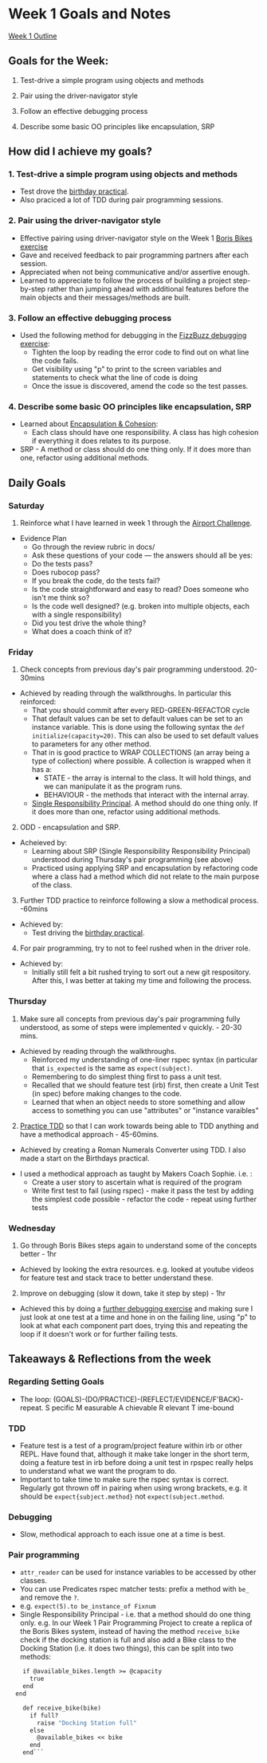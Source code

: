# Week 1 Goals and Notes

[Week 1 Outline](https://github.com/makersacademy/course/blob/master/week_outlines.md/ "WEEK 1")

## Goals for the Week:

1. Test-drive a simple program using objects and methods

2. Pair using the driver-navigator style

3. Follow an effective debugging process

4. Describe some basic OO principles like encapsulation, SRP

## How did I achieve my goals?

### 1. Test-drive a simple program using objects and methods
* Test drove the [birthday practical](https://github.com/makersacademy/birthdays).
* Also praciced a lot of TDD during pair programming sessions.

### 2. Pair using the driver-navigator style
- Effective pairing using driver-navigator style on the Week 1 [Boris Bikes exercise](https://diode.makersacademy.com/students/dearshrewdwit/projects/1418)
- Gave and received feedback to pair programming partners after each session.
- Appreciated when not being communicative and/or assertive enough.
- Learned to appreciate to follow the process of building a project step-by-step rather than jumping ahead with additional features before the main objects and their messages/methods are built.

### 3. Follow an effective debugging process
- Used the following method for debugging in the [FizzBuzz debugging exercise](https://github.com/willhowes/skills-workshops/tree/master/week-1/debugging_fizzbuzz):
  - Tighten the loop by reading the error code to find out on what line the code fails.
  - Get visibility using "p" to print to the screen variables and statements to check what the line of code is doing
  - Once the issue is discovered, amend the code so the test passes.

### 4. Describe some basic OO principles like encapsulation, SRP
* Learned about [Encapsulation & Cohesion](https://github.com/makersacademy/skills-workshops/blob/master/practicals/object_oriented_design/encapsulation.md):
  * Each class should have one responsibility. A class has high cohesion if everything it does relates to its purpose.
* SRP - A method or class should do one thing only. If it does more than one, refactor using additional methods. 

## Daily Goals

### Saturday
1. Reinforce what I have learned in week 1 through the [Airport Challenge](https://diode.makersacademy.com/students/neoeno/projects/33).

* Evidence Plan
  * Go through the review rubric in docs/
  * Ask these questions of your code — the answers should all be yes:
  * Do the tests pass?
  * Does rubocop pass?
  * If you break the code, do the tests fail?
  * Is the code straightforward and easy to read? Does someone who isn't me think so?
  * Is the code well designed? (e.g. broken into multiple objects, each with a single responsibility)
  * Did you test drive the whole thing?
  * What does a coach think of it?

### Friday
1. Check concepts from previous day's pair programming understood. 20-30mins
* Achieved by reading through the walkthroughs. In particular this reinforced:
  * That you should commit after every RED-GREEN-REFACTOR cycle
  * That default values can be set to default values can be set to an instance variable. This is done using the following syntax the ```def initialize(capacity=20)```. This can also be used to set default values to parameters for any other method.
  * That in is good practice to WRAP COLLECTIONS (an array being a type of collection) where possible. A collection is wrapped when it has a: 
    * STATE - the array is internal to the class. It will hold things, and we can manipulate it as the program runs.
    * BEHAVIOUR - the methods that interact with the internal array.
  * [Single Responsibility Principal](https://thoughtbot.com/blog/back-to-basics-solid). A method should do one thing only. If it does more than one, refactor using additional methods.

2. ODD - encapsulation and SRP.
* Acheieved by: 
  * Learning about SRP (Single Responsibility Responsibility Principal) understood during Thursday's pair programming (see above)
  * Practiced using applying SRP and encapsulation by refactoring code where a class had a method which did not relate to the main purpose of the class.  

3. Further TDD practice to reinforce following a slow a methodical process. -60mins
* Achieved by: 
  * Test driving the [birthday practical](https://github.com/makersacademy/birthdays).

4. For pair programming, try to not to feel rushed when in the driver role. 
* Achieved by:
  * Initially still felt a bit rushed trying to sort out a new git respository. After this, I was better at taking my time and following the process.

### Thursday
1. Make sure all concepts from previous day's pair programming fully understood, as some of steps were implemented v quickly. - 20-30 mins.
* Achieved by reading through the walkthroughs. 
  * Reinforced my understanding of one-liner rspec syntax (in particular that ```is_expected``` is the same as ```expect(subject)```. 
  * Remembering to do simplest thing first to pass a unit test. 
  * Recalled that we should feature test (irb) first, then create a Unit Test (in spec) before making changes to the code. 
  * Learned that when an object needs to store something and allow access to something you can use "attributes" or "instance varaibles"

2. [Practice TDD](https://diode.makersacademy.com/students/dearshrewdwit/projects/908) so that I can work towards being able to TDD anything and have a methodical approach - 45-60mins.
- Achieved by creating a Roman Numerals Converter using TDD. I also made a start on the Birthdays practical.
* I used a methodical approach as taught by Makers Coach Sophie. i.e. :
  * Create a user story to ascertain what is required of the program
  * Write first test to fail (using rspec) - make it pass the test by adding the simplest code possible - refactor the code - repeat using further tests


### Wednesday
1. Go through Boris Bikes steps again to understand some of the concepts better - 1hr
  - Achieved by looking the extra resources. e.g. looked at youtube videos for feature test and stack trace to better understand these.
2. Improve on debugging (slow it down, take it step  by step) - 1hr
  - Achieved this by doing a [further debugging exercise](https://github.com/makersacademy/skills-workshops/tree/master/week-1/debugging_1) and making sure I just look at one test at a time and hone in on the failing line, using "p" to look at what each component part does, trying this and repeating the loop if it doesn't work or for further failing tests.


## Takeaways & Reflections from the week

### Regarding Setting Goals 
- The loop:  (GOALS)-(DO/PRACTICE)-(REFLECT/EVIDENCE/F'BACK)-repeat.
S pecific
M easurable
A chievable
R elevant
T ime-bound

### TDD
* Feature test is a test of a program/project feature within irb or other REPL. Have found that, although it make take longer in the short term, doing a feature test in irb before doing a unit test in rpspec really helps to understand what we want the program to do. 
* Important to take time to make sure the rspec syntax is correct. Regularly got thrown off in pairing when using wrong brackets, e.g. it should be ```expect{subject.method}``` not ```expect(subject.method```.

### Debugging
* Slow, methodical approach to each issue one at a time is best.

### Pair programming
* ```attr_reader``` can be used for instance variables to be accessed by other classes.
* You can use Predicates rspec matcher tests: prefix a method with ```be_``` and remove the ```?```. 
 * e.g.   ```expect(5).to be_instance_of Fixnum``` 
* Single Responsibility Principal - i.e. that a method should do one thing only. e.g. In our Week 1 Pair Programming Project to create a replica of the Boris Bikes system, instead of having the method ```receive_bike``` check if the docking station is full and also add a Bike class to the Docking Station (i.e. it does two things), this can be split into two methods:   

```  def full?
    if @available_bikes.length >= @capacity
      true
    end
  end

    def receive_bike(bike)
      if full?
        raise "Docking Station full"
      else
        @available_bikes << bike
      end
    end```




